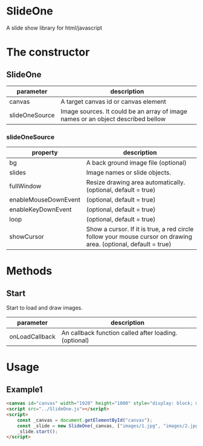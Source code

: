 # SlideOne

A slide show library for html/javascript

# The constructor

## SlideOne

| parameter | description |
|--|--|
| canvas | A target canvas id or canvas element |
| slideOneSource | Image sources. It could be an array of image names or an object described bellow |

### slideOneSource

| property | description |
|--|--|
| bg | A back ground image file (optional) |
| slides | Image names or slide objects. |
| fullWindow | Resize drawing area automatically. (optional, default = true) |
| enableMouseDownEvent | (optional, default = true) |
| enableKeyDownEvent | (optional, default = true) |
| loop | (optional, default = true) |
| showCursor | Show a cursor. If it is true, a red circle follow your mouse cursor on drawing area. (optional, default = true) |

# Methods

## Start

Start to load and draw images.

| parameter | description |
|--|--|
| onLoadCallback | An callback function called after loading. (optional) |

# Usage

## Example1

```html
<canvas id="canvas" width="1920" height="1080" style="display: block; margin: auto;  position: absolute; top:50%; left:50%; transform: translate(-50%, -50%);"></canvas>
<script src="../SlideOne.js"></script>
<script>
    const _canvas = document.getElementById("canvas");
    const _slide = new SlideOne(_canvas, ["images/1.jpg", "images/2.jpg", "images/3.jpg", "images/4.jpg"]);
    _slide.start();
</script>
```

